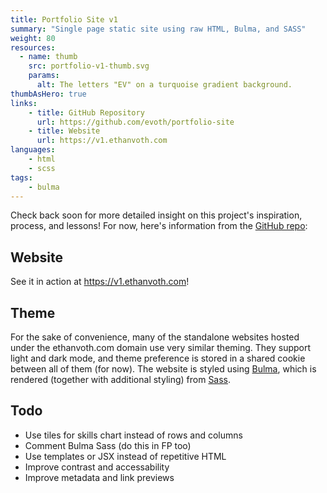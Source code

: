 ```yaml
---
title: Portfolio Site v1
summary: "Single page static site using raw HTML, Bulma, and SASS"
weight: 80
resources:
  - name: thumb
    src: portfolio-v1-thumb.svg
    params:
      alt: The letters "EV" on a turquoise gradient background.
thumbAsHero: true
links:
    - title: GitHub Repository
      url: https://github.com/evoth/portfolio-site
    - title: Website
      url: https://v1.ethanvoth.com
languages:
    - html
    - scss
tags:
    - bulma
---
```


Check back soon for more detailed insight on this project's inspiration, process, and lessons! For now, here's information from the [GitHub repo](https://github.com/evoth/portfolio-site):

## Website

See it in action at https://v1.ethanvoth.com!

## Theme

For the sake of convenience, many of the standalone websites hosted under the ethanvoth.com domain use very similar theming. They support light and dark mode, and theme preference is stored in a shared cookie between all of them (for now). The website is styled using [Bulma](https://bulma.io/), which is rendered (together with additional styling) from [Sass](https://sass-lang.com/).

## Todo

- Use tiles for skills chart instead of rows and columns
- Comment Bulma Sass (do this in FP too)
- Use templates or JSX instead of repetitive HTML
- Improve contrast and accessability
- Improve metadata and link previews